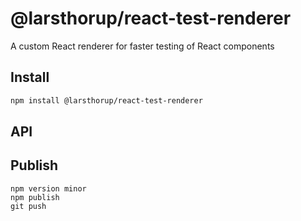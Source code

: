 # @larsthorup/react-test-renderer

A custom React renderer for faster testing of React components

## Install

```sh
npm install @larsthorup/react-test-renderer
```

## API


## Publish

```
npm version minor
npm publish
git push
```
